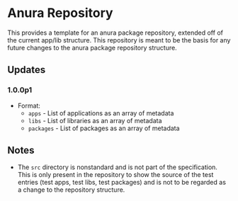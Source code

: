 # Anura Repository

This provides a template for an anura package repository, extended off of the current app/lib structure. This repository is meant to be the basis for any future changes to the anura package repository structure.

## Updates

### 1.0.0p1

- Format:
  - `apps` - List of applications as an array of metadata
  - `libs` - List of libraries as an array of metadata
  - `packages` - List of packages as an array of metadata

## Notes

- The `src` directory is nonstandard and is not part of the specification. This is only present in the repository to show the source of the test entries (test apps, test libs, test packages) and is not to be regarded as a change to the repository structure.

